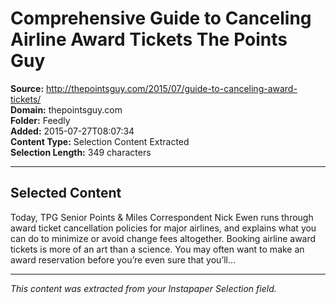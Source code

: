 # Comprehensive Guide to Canceling Airline Award Tickets The Points Guy

**Source:** http://thepointsguy.com/2015/07/guide-to-canceling-award-tickets/  
**Domain:** thepointsguy.com  
**Folder:** Feedly  
**Added:** 2015-07-27T08:07:34  
**Content Type:** Selection Content Extracted  
**Selection Length:** 349 characters  


---

## Selected Content

Today, TPG Senior Points & Miles Correspondent Nick Ewen runs through award ticket cancellation policies for major airlines, and explains what you can do to minimize or avoid change fees altogether. Booking airline award tickets is more of an art than a science. You may often want to make an award reservation before you’re even sure that you’ll...

---

*This content was extracted from your Instapaper Selection field.*